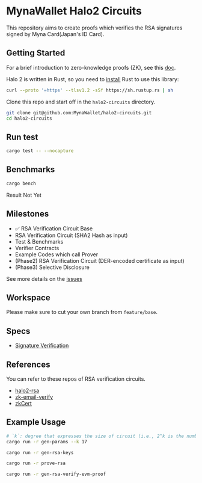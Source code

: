 # MynaWallet Halo2 Circuits

This repository aims to create proofs which verifies the RSA signatures signed by Myna Card(Japan's ID Card).

## Getting Started

For a brief introduction to zero-knowledge proofs (ZK), see this [doc](https://docs.axiom.xyz/zero-knowledge-proofs/introduction-to-zk).

Halo 2 is written in Rust, so you need to [install](https://www.rust-lang.org/tools/install) Rust to use this library:

```bash
curl --proto '=https' --tlsv1.2 -sSf https://sh.rustup.rs | sh
```

Clone this repo and start off in the `halo2-circuits` directory.

```bash
git clone git@github.com:MynaWallet/halo2-circuits.git
cd halo2-circuits
```

## Run test

```bash
cargo test -- --nocapture
```

## Benchmarks

```bash
cargo bench
```

Result Not Yet

## Milestones

- ✅ RSA Verification Circuit Base
- RSA Verification Circuit (SHA2 Hash as input)
- Test & Benchmarks
- Verifier Contracts
- Example Codes which call Prover
- (Phase2) RSA Verification Circuit (DER-encoded certificate as input)
- (Phase3) Selective Disclosure

See more details on the [issues](https://github.com/MynaWallet/halo2-circuits/issues)

## Workspace

Please make sure to cut your own branch from `feature/base`.

## Specs

- [Signature Verification](./spec/SignatureVerification.md)

## References

You can refer to these repos of RSA verification circuits.

- [halo2-rsa](https://github.com/zkemail/halo2-rsa/tree/feat/new_bigint)
- [zk-email-verify](https://github.com/zkemail/zk-email-verify)
- [zkCert](https://github.com/zkCert/halo2-rsa)

## Example Usage

```bash
# `k`: degree that expresses the size of circuit (i.e., 2^k is the number of rows in the circuit)
cargo run -r gen-params --k 17
```

```bash
cargo run -r gen-rsa-keys
```

```bash
cargo run -r prove-rsa
```

```bash
cargo run -r gen-rsa-verify-evm-proof
```
